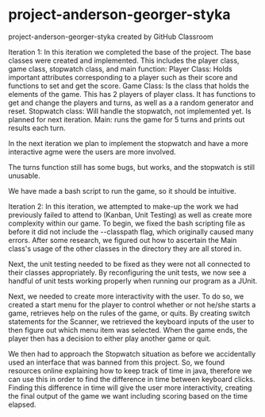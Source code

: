 # project-anderson-georger-styka
project-anderson-georger-styka created by GitHub Classroom

Iteration 1:
In this iteration we completed the base of the project. The base classes were created and implemented. This includes the player class, game class, stopwatch class, and main function:
Player Class: Holds important attributes corresponding to a player such as their score and functions to set and get the score.
Game Class: Is the class that holds the elements of the game. This has 2 players of player class. It has functions to get and change the players and turns, as well as a a random generator and reset. 
Stopwatch class: Will handle the stopwatch, not implemented yet. Is planned for next iteration.
Main: runs the game for 5 turns and prints out results each turn.

In the next iteration we plan to implement the stopwatch and have a more interactive agme were the users are more involved.

The turns function still has some bugs, but works, and the stopwatch is still unusable.

We have made a bash script to run the game, so it should be intuitive.


Iteration 2:
In this iteration, we attempted to make-up the work we had previously failed to attend to (Kanban, Unit Testing) as well as create more complexity within our game.
To begin, we fixed the bash scripting file as before it did not include the --classpath flag, which originally caused many errors. After some research, we figured out how to ascertain the Main class's usage of the other classes in the directory they are all stored in.

Next, the unit testing needed to be fixed as they were not all connected to their classes appropriately. By reconfiguring the unit tests, we now see a handful of unit tests working properly when running our program as a JUnit.

Next, we needed to create more interactivity with the user. To do so, we created a start menu for the player to control whether or not he/she starts a game, retrieves help on the rules of the game, or quits. By creating switch statements for the Scanner, we retrieved the keyboard inputs of the user to then figure out which menu item was selected. When the game ends, the player then has a decision to either play another game or quit.

We then had to approach the Stopwatch situation as before we accidentally used an interface that was banned from this project. So, we found resources online explaining how to keep track of time in java, therefore we can use this in order to find the difference in time between keyboard clicks. Finding this difference in time will give the user more interactivity, creating the final output of the game we want including scoring based on the time elapsed.


